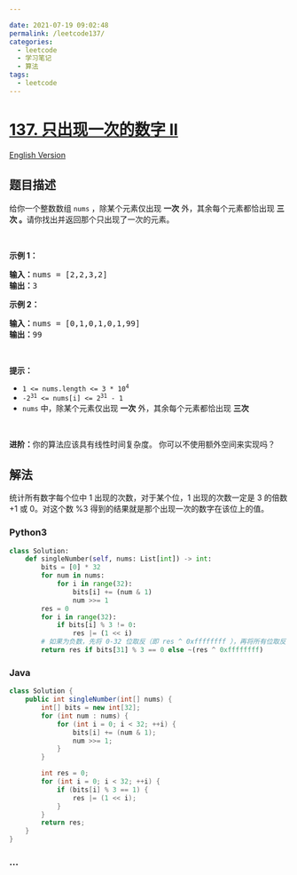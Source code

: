 ```yaml
---

date: 2021-07-19 09:02:48
permalink: /leetcode137/
categories:
  - leetcode
  - 学习笔记
  - 算法  
tags:
  - leetcode
---
```

# [137. 只出现一次的数字 II](https://leetcode-cn.com/problems/single-number-ii)

[English Version](https://cdn.jsdelivr.net/gh/doocs/leetcode@main/solution/0100-0199/0137.Single%20Number%20II/README_EN.md)

## 题目描述

<!-- 这里写题目描述 -->

<p>给你一个整数数组 <code>nums</code> ，除某个元素仅出现 <strong>一次</strong> 外，其余每个元素都恰出现 <strong>三次 。</strong>请你找出并返回那个只出现了一次的元素。</p>

<p> </p>

<p><strong>示例 1：</strong></p>

<pre>
<strong>输入：</strong>nums = [2,2,3,2]
<strong>输出：</strong>3
</pre>

<p><strong>示例 2：</strong></p>

<pre>
<strong>输入：</strong>nums = [0,1,0,1,0,1,99]
<strong>输出：</strong>99
</pre>

<p> </p>

<p><strong>提示：</strong></p>

<ul>
	<li><code>1 <= nums.length <= 3 * 10<sup>4</sup></code></li>
	<li><code>-2<sup>31</sup> <= nums[i] <= 2<sup>31</sup> - 1</code></li>
	<li><code>nums</code> 中，除某个元素仅出现 <strong>一次</strong> 外，其余每个元素都恰出现 <strong>三次</strong></li>
</ul>

<p> </p>

<p><strong>进阶：</strong>你的算法应该具有线性时间复杂度。 你可以不使用额外空间来实现吗？</p>


## 解法

<!-- 这里可写通用的实现逻辑 -->

统计所有数字每个位中 1 出现的次数，对于某个位，1 出现的次数一定是 3 的倍数 +1 或 0。对这个数 %3 得到的结果就是那个出现一次的数字在该位上的值。

<!-- tabs:start -->

### **Python3**

<!-- 这里可写当前语言的特殊实现逻辑 -->

```python
class Solution:
    def singleNumber(self, nums: List[int]) -> int:
        bits = [0] * 32
        for num in nums:
            for i in range(32):
                bits[i] += (num & 1)
                num >>= 1
        res = 0
        for i in range(32):
            if bits[i] % 3 != 0:
                res |= (1 << i)
        # 如果为负数，先将 0-32 位取反（即 res ^ 0xffffffff ），再将所有位取反（即 ~ ）
        return res if bits[31] % 3 == 0 else ~(res ^ 0xffffffff)
```

### **Java**

<!-- 这里可写当前语言的特殊实现逻辑 -->

```java
class Solution {
    public int singleNumber(int[] nums) {
        int[] bits = new int[32];
        for (int num : nums) {
            for (int i = 0; i < 32; ++i) {
                bits[i] += (num & 1);
                num >>= 1;
            }
        }

        int res = 0;
        for (int i = 0; i < 32; ++i) {
            if (bits[i] % 3 == 1) {
                res |= (1 << i);
            }
        }
        return res;
    }
}
```

### **...**

```

```

<!-- tabs:end -->
